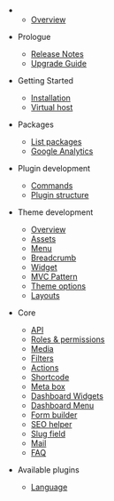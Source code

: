 - 
    - [Overview](overview.md)
- Prologue
    - [Release Notes](releases.md)
    - [Upgrade Guide](upgrade.md)
- Getting Started
    - [Installation](installation.md)
    - [Virtual host](virtualhost.md)
- Packages
    - [List packages](packages.md)
    - [Google Analytics](analytics.md)
- Plugin development
    - [Commands](plugin.md)
    - [Plugin structure](plugin-structure.md)
- Theme development
    - [Overview](theme.md)
    - [Assets](theme-assets.md)
    - [Menu](menu.md)
    - [Breadcrumb](theme-breadcrumb.md)
    - [Widget](theme-widget.md)
    - [MVC Pattern](theme-mvc-pattern.md)
    - [Theme options](theme-options.md)
    - [Layouts](theme-layout.md)
    
- Core
    - [API](api.md)
    - [Roles & permissions](role_permission.md)
    - [Media](media.md)
    - [Filters](filters.md)
    - [Actions](actions.md)
    - [Shortcode](shortcode.md)
    - [Meta box](meta_box.md)
    - [Dashboard Widgets](dashboard-widgets.md)
    - [Dashboard Menu](dashboard-menu.md)
    - [Form builder](form-builder.md)
    - [SEO helper](seo-helper.md)
    - [Slug field](slug-field.md)
    - [Mail](mail.md)
    - [FAQ](faq.md)
    
- Available plugins
    - [Language](plugin-language.md)

